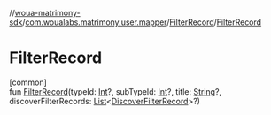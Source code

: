 //[woua-matrimony-sdk](../../../index.md)/[com.woualabs.matrimony.user.mapper](../index.md)/[FilterRecord](index.md)/[FilterRecord](-filter-record.md)

# FilterRecord

[common]\
fun [FilterRecord](-filter-record.md)(typeId: [Int](https://kotlinlang.org/api/latest/jvm/stdlib/kotlin/-int/index.html)?, subTypeId: [Int](https://kotlinlang.org/api/latest/jvm/stdlib/kotlin/-int/index.html)?, title: [String](https://kotlinlang.org/api/latest/jvm/stdlib/kotlin/-string/index.html)?, discoverFilterRecords: [List](https://kotlinlang.org/api/latest/jvm/stdlib/kotlin.collections/-list/index.html)<[DiscoverFilterRecord](../-discover-filter-record/index.md)>?)
